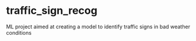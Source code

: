 # traffic_sign_recog
ML project aimed at creating a model to identify traffic signs in bad weather conditions
